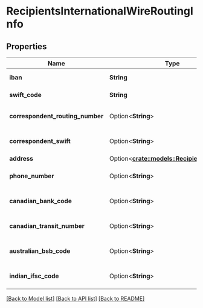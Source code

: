 # RecipientsInternationalWireRoutingInfo

## Properties

Name | Type | Description | Notes
------------ | ------------- | ------------- | -------------
**iban** | **String** |  | [default to ]
**swift_code** | **String** |  | [default to ]
**correspondent_routing_number** | Option<**String**> |  | [optional][default to ]
**correspondent_swift** | Option<**String**> |  | [optional][default to ]
**address** | Option<[**crate::models::RecipientsAddress**](_recipients_address.md)> |  | [optional]
**phone_number** | Option<**String**> |  | [optional][default to ]
**canadian_bank_code** | Option<**String**> |  | [optional][default to ]
**canadian_transit_number** | Option<**String**> |  | [optional][default to ]
**australian_bsb_code** | Option<**String**> |  | [optional][default to ]
**indian_ifsc_code** | Option<**String**> |  | [optional][default to ]

[[Back to Model list]](../README.md#documentation-for-models) [[Back to API list]](../README.md#documentation-for-api-endpoints) [[Back to README]](../README.md)


